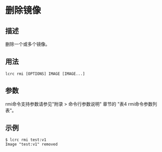 # 删除镜像<a name="ZH-CN_TOPIC_0184808135"></a>

## 描述<a name="zh-cn_topic_0183111398_section1850313542111"></a>

删除一个或多个镜像。

## 用法<a name="zh-cn_topic_0183111398_section1577437829"></a>

```
lcrc rmi [OPTIONS] IMAGE [IMAGE...]
```

## 参数<a name="zh-cn_topic_0183111398_section1503182011212"></a>

rmi命令支持参数请参见"附录 > 命令行参数说明" 章节的 "表4 rmi命令参数列表"。

## 示例<a name="zh-cn_topic_0183111398_section9406103819216"></a>

```
$ lcrc rmi test:v1
Image "test:v1" removed
```

